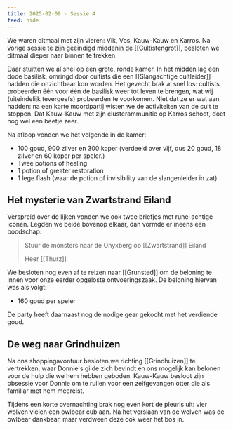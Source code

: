```yaml
---
title: 2025-02-09 - Sessie 4
feed: hide
---
```



We waren ditmaal met zijn vieren: Vik, Vos, Kauw-Kauw en Karros. Na vorige sessie te zijn geëindigd middenin de [[Cultistengrot]], besloten we ditmaal dieper naar binnen te trekken. 

Daar stuitten we al snel op een grote, ronde kamer. In het midden lag een dode basilisk, omringd door cultists die een [[Slangachtige cultleider]] hadden die onzichtbaar kon worden. Het gevecht brak al snel los: cultists probeerden één voor één de basilisk weer tot leven te brengen, wat wij (uiteindelijk tevergeefs) probeerden te voorkomen. Niet dat ze er wat aan hadden: na een korte moordpartij wisten we de activiteiten van de cult te stoppen. Dat Kauw-Kauw met zijn clusterammunitie op Karros schoot, doet nog wel een beetje zeer.

Na afloop vonden we het volgende in de kamer:

- 100 goud, 900 zilver en 300 koper (verdeeld over vijf, dus 20 goud, 18 zilver en 60 koper per speler.)
- Twee potions of healing
- 1 potion of greater restoration
- 1 lege flash (waar de potion of invisibility van de slangenleider in zat)

## Het mysterie van Zwartstrand Eiland

Verspreid over de lijken vonden we ook twee briefjes met rune-achtige iconen. Legden we beide bovenop elkaar, dan vormde er ineens een boodschap: 

> Stuur de monsters naar de Onyxberg op [[Zwartstrand]] Eiland
> 
> Heer [[Thurz]]

We besloten nog even af te reizen naar [[Grunsted]] om de beloning te innen voor onze eerder opgeloste ontvoeringszaak. De beloning hiervan was als volgt:

- 160 goud per speler

De party heeft daarnaast nog de nodige gear gekocht met het verdiende goud.
## De weg naar Grindhuizen

Na ons shoppingavontuur besloten we richting [[Grindhuizen]] te vertrekken, waar Donnie's gilde zich bevindt en ons mogelijk kan belonen voor de hulp die we hem hebben geboden. Kauw-Kauw besloot zijn obsessie voor Donnie om te ruilen voor een zelfgevangen otter die als familiar met hem meereist.

Tijdens een korte overnachting brak nog even kort de pleuris uit: vier wolven vielen een owlbear cub aan. Na het verslaan van de wolven was de owlbear dankbaar, maar verdween deze ook weer het bos in.